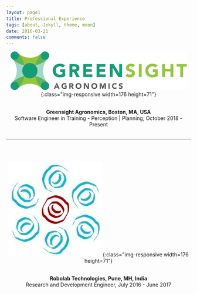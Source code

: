 ```yaml
---
layout: page1
title: Professional Experience
tags: [about, Jekyll, theme, moon]
date: 2016-03-21
comments: false
---
```



<!-- <a class="text-dark" href="">Testimonial</a></p> -->
<!-- </center> -->

<!-- <center><h3>Projects at Robolab Technologies</h3></center>
<hr class="star-primary">
<p style="text-align: justify">
<h4>Underactuated Robotic Hand:</h4>
Developed a 1.2:1 scaled robotic hand that could mimic the movements of a human hand as a part of the company’s research project.
</p>

![image-title-here](/assets/img/robolab2.JPG){:class="img-responsive width=176 height=71"} <br/><br/>
<p style="text-align: justify">
<h4>Miniature Industrial Production System:</h4>
Developed and designed an entire industrial production system including a 5+1 DOF robotic arm, and fully automated material handling system.
</p>
![image-title-here](/assets/img/robolab1.JPG){:class="img-responsive width=90 height=30"} <br/><br/>

<p style="text-align: justify">
<h4>DrawBot:</h4>
Developed a mini drawing robot with a workspace of 50mm X 50mm X 50mm as a fulfilment towards customer requirement.
</p> -->

<center>

![image-title-here](greensightag.png){:class="img-responsive width=176 height=71"}               
                

<p class="text-dark"><b> <br/>Greensight Agronomics, Boston, MA, USA </b>
                <br/>
                Software Engineer in Training - Perception | Planning, October 2018 - Present
                <br/>
                <br/>
                <!-- <a class="text-dark" href="">Testimonial</a></p> -->

<hr class="star-primary">
<br/>
<br/>

![image-title-here](rob.jpg){:class="img-responsive width=176 height=71"}               
                

<p class="text-dark"><b> <br/>Robolab Technologies, Pune, MH, India </b>
                <br/>
                Research and Development Engineer, July 2016 - June 2017
                <br/>
                <br/>
</p>
</center>
       


      

